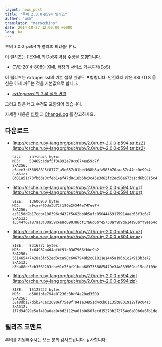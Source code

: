 ```yaml
---
layout: news_post
title: "루비 2.0.0-p594 릴리즈"
author: "usa"
translator: "marocchino"
date: 2014-10-27 12:00:00 +0000
lang: ko
---
```


루비 2.0.0-p594가 릴리즈 되었습니다..

이 릴리즈는 REXML의 DoS취약점 수정을 포함합니다.

* [CVE-2014-8080: XML 확장의 서비스 거부공격(DoS)](https://www.ruby-lang.org/ko/news/2014/10/27/rexml-dos-cve-2014-8080/)

이 릴리즈는 ext/openssl의 기본 설정 변경도 포함합니다.
안전하지 않은 SSL/TLS 옵션은 이제 꺼두는 것을 기본값으로 합니다.

* [ext/openssl의 기본 설정 변경](https://www.ruby-lang.org/ko/news/2014/10/27/changing-default-settings-of-ext-openssl/)

그리고 많은 버그 수정도 포함되어 있습니다.

자세한 내용은 [티켓](https://bugs.ruby-lang.org/projects/ruby-200/issues?set_filter=1&amp;status_id=5)
과 [ChangeLog](http://svn.ruby-lang.org/repos/ruby/tags/v2_0_0_594/ChangeLog)
를 참고하세요.

## 다운로드

* [http://cache.ruby-lang.org/pub/ruby/2.0/ruby-2.0.0-p594.tar.bz2](http://cache.ruby-lang.org/pub/ruby/2.0/ruby-2.0.0-p594.tar.bz2)

      SIZE:   10756895 bytes
      MD5:    58469c0daf5f3a892a70cc674ea59c7f
      SHA256: e5aee3cf36898315f87771a5e657c81befb88b6afa585b70aaa57c47cc0e99a4
      SHA512: 8301a51c73fb63a8cfeb14af47d0c18b5bc3c45e3d62fc2ed56a673a1cd6b0015c41f275e70eb14a9e40036b1530977199321e05285e107a6adf58514bef1b3d

* [http://cache.ruby-lang.org/pub/ruby/2.0/ruby-2.0.0-p594.tar.gz](http://cache.ruby-lang.org/pub/ruby/2.0/ruby-2.0.0-p594.tar.gz)

      SIZE:   13606970 bytes
      MD5:    a9caa406da5d72f190e28344e747ee74
      SHA256: ee515dd7b17cdbc106396cd432f5662bb0b5afc05044469175914aab65f3c6e7
      SHA512: a6544f68a87aa3d00a59cee8c090386cf1fa6d6bfe5730af909d614e90bff9ee64c2cf9f542f7a43f8352b86e3945693504ffed6cefc57f736c6e26670ddb9ca

* [http://cache.ruby-lang.org/pub/ruby/2.0/ruby-2.0.0-p594.tar.xz](http://cache.ruby-lang.org/pub/ruby/2.0/ruby-2.0.0-p594.tar.xz)

      SIZE:   8316772 bytes
      MD5:    fc64932b4d4af0f91c03d7966fbbc9b2
      SHA256: 561465447428a5bc52ed3cca98c6067948b2c81811e1445a196b1c24913b3e72
      SHA512: d5ba88dd5eb3569203cbe91e75bf21bea6897338885479e34a839569de15ca2f09e4eff655636923892e9234a0f0b6a2c058442ebc1b13a3d2ddced25bd88fa8

* [http://cache.ruby-lang.org/pub/ruby/2.0/ruby-2.0.0-p594.zip](http://cache.ruby-lang.org/pub/ruby/2.0/ruby-2.0.0-p594.zip)

      SIZE:   15125232 bytes
      MD5:    d5801bbe794a07236c3bcf4a28ad3509
      SHA256: 38a8db127d5b241ac2090ef75e9f7941a34851d4c6b61135b88019129f9c04a3
      SHA512: 1f7d94029e5af480a0ae0ebd21129a01b0066fecd15278b272754e6e80b6a6fb1ded53fd1288e7375a17021d482a59b40414270923c2ecfb06999ea66a91fc54

## 릴리즈 코맨트

루비를 지원해주시는 모든 분께 감사드립니다.
감사합니다.
